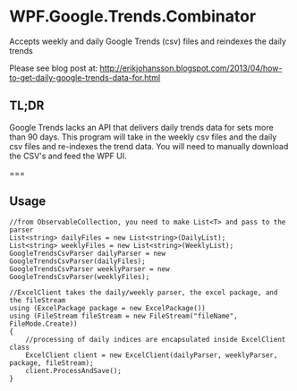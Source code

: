 # WPF.Google.Trends.Combinator
Accepts weekly and daily Google Trends (csv) files and reindexes the daily trends

Please see blog post at: http://erikjohansson.blogspot.com/2013/04/how-to-get-daily-google-trends-data-for.html

## TL;DR

Google Trends lacks an API that delivers daily trends data for sets more than 90 days.  This program will take in the weekly csv files and the daily csv files and re-indexes the trend data.  You will need to manually download the CSV's and feed the WPF UI.

===

## Usage

    //from ObservableCollection, you need to make List<T> and pass to the parser
    List<string> dailyFiles = new List<string>(DailyList);
    List<string> weeklyFiles = new List<string>(WeeklyList);
    GoogleTrendsCsvParser dailyParser = new GoogleTrendsCsvParser(dailyFiles);
    GoogleTrendsCsvParser weeklyParser = new GoogleTrendsCsvParser(weeklyFiles);

    //ExcelClient takes the daily/weekly parser, the excel package, and the fileStream
    using (ExcelPackage package = new ExcelPackage())
    using (FileStream fileStream = new FileStream("fileName", FileMode.Create))
    {
        //processing of daily indices are encapsulated inside ExcelClient class
        ExcelClient client = new ExcelClient(dailyParser, weeklyParser, package, fileStream);
        client.ProcessAndSave();
    }
